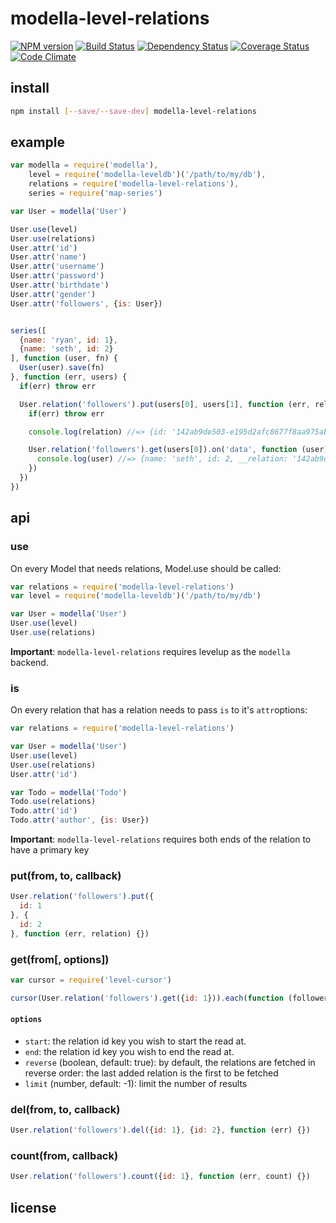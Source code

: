 # modella-level-relations

[![NPM version](https://badge.fury.io/js/modella-level-relations.png)](http://badge.fury.io/js/modella-level-relations)
[![Build Status](https://secure.travis-ci.org/ramitos/modella-level-relations.png)](http://travis-ci.org/ramitos/modella-level-relations)
[![Dependency Status](https://gemnasium.com/ramitos/modella-level-relations.png)](https://gemnasium.com/ramitos/modella-level-relations)
[![Coverage Status](https://coveralls.io/repos/ramitos/modella-level-relations/badge.png?branch=master)](https://coveralls.io/r/ramitos/modella-level-relations?branch=master)
[![Code Climate](https://codeclimate.com/github/ramitos/modella-level-relations.png)](https://codeclimate.com/github/ramitos/modella-level-relations)

## install

```bash
npm install [--save/--save-dev] modella-level-relations
```

## example

```js
var modella = require('modella'),
    level = require('modella-leveldb')('/path/to/my/db'),
    relations = require('modella-level-relations'),
    series = require('map-series')

var User = modella('User')

User.use(level)
User.use(relations)
User.attr('id')
User.attr('name')
User.attr('username')
User.attr('password')
User.attr('birthdate')
User.attr('gender')
User.attr('followers', {is: User})


series([
  {name: 'ryan', id: 1},
  {name: 'seth', id: 2}
], function (user, fn) {
  User(user).save(fn)
}, function (err, users) {
  if(err) throw err

  User.relation('followers').put(users[0], users[1], function (err, relation) {
    if(err) throw err

    console.log(relation) //=> {id: '142ab9de503-e195d2afc8677f8aa975abfee8f6a935', from: 1, to: 2}

    User.relation('followers').get(users[0]).on('data', function (user) {
      console.log(user) //=> {name: 'seth', id: 2, __relation: '142ab9de503-e195d2afc8677f8aa975abfee8f6a935'}
    })
  })
})
```

## api

### use

On every Model that needs relations, Model.use should be called:

```js
var relations = require('modella-level-relations')
var level = require('modella-leveldb')('/path/to/my/db')

var User = modella('User')
User.use(level)
User.use(relations)
```

**Important**: `modella-level-relations` requires levelup as the `modella` backend.

### is

On every relation that has a relation needs to pass `is` to it's `attr`options:

```js
var relations = require('modella-level-relations')

var User = modella('User')
User.use(level)
User.use(relations)
User.attr('id')

var Todo = modella('Todo')
Todo.use(relations)
Todo.attr('id')
Todo.attr('author', {is: User})
```

**Important**: `modella-level-relations` requires both ends of the relation to have a primary key

### put(from, to, callback)

```js
User.relation('followers').put({
  id: 1
}, {
  id: 2
}, function (err, relation) {})
```

### get(from[, options])

```js
var cursor = require('level-cursor')

cursor(User.relation('followers').get({id: 1})).each(function (follower) {}, function (err) {})
```

#### `options`

 * `start`: the relation id key you wish to start the read at.
 * `end`: the relation id key you wish to end the read at.
 * `reverse` (boolean, default: true): by default, the relations are fetched in reverse order: the last added relation is the first to be fetched
 * `limit` (number, default: -1): limit the number of results

### del(from, to, callback)

```js
User.relation('followers').del({id: 1}, {id: 2}, function (err) {})
```

### count(from, callback)

```js
User.relation('followers').count({id: 1}, function (err, count) {})
```


## license